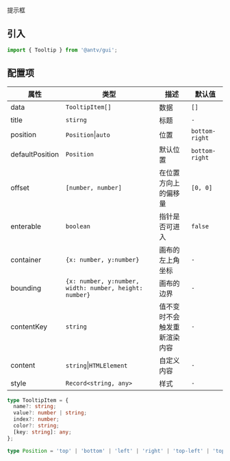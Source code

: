 提示框

>

## 引入

```ts
import { Tooltip } from '@antv/gui';
```

## 配置项

| **属性**        | **类型**                                               | **描述**                     | **默认值**     |
| --------------- | ------------------------------------------------------ | ---------------------------- | -------------- |
| data            | `TooltipItem[]`                                        | 数据                         | `[]`           |
| title           | `stirng`                                               | 标题                         | `-`            |
| position        | `Position`\|`auto`                                     | 位置                         | `bottom-right` |
| defaultPosition | `Position`                                             | 默认位置                     | `bottom-right` |
| offset          | `[number, number]`                                     | 在位置方向上的偏移量         | `[0, 0]`       |
| enterable       | `boolean`                                              | 指针是否可进入               | `false`        |
| container       | `{x: number, y:number}`                                | 画布的左上角坐标             | `-`            |
| bounding        | `{x: number, y:number, width: number, height: number}` | 画布的边界                   | `-`            |
| contentKey      | `string`                                               | 值不变时不会触发重新渲染内容 | `-`            |
| content         | `string`\|`HTMLElement`                                | 自定义内容                   | `-`            |
| style           | `Record<string, any>`                                  | 样式                         | `-`            |

```ts
type TooltipItem = {
  name?: string;
  value?: number | string;
  index?: number;
  color?: string;
  [key: string]: any;
};

type Position = 'top' | 'bottom' | 'left' | 'right' | 'top-left' | 'top-right' | 'bottom-left' | 'bottom-right';
```
